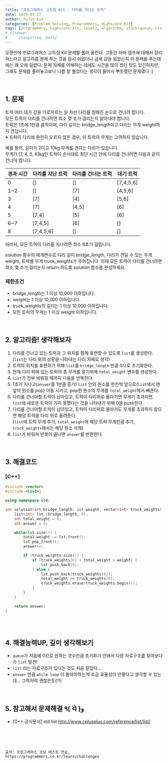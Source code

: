 ```yaml
---
title: "프로그래머스 고득점 Kit : 다리를 지나는 트럭"
date: 2020-03-17
author: YuJin Kim
categories: [Problem Solving, Programmers, Highscore Kit]
tags: [programmers, highscore kit, level2, algorithm, stack/queue, c++]
# sitemap:
#     changefreq: daily
---
```


오랜만에 프로그래머스 고득점 Kit 문제를 풀어 올린다. 그동안 자바 캠프에 대해서 정리하느라고 알고리즘 문제 푸는 것을 잠시 쉬었더니 금세 감을 잃었는지 이 문제를 푸는데에는 꽤 오래 걸렸다. 문제 자체를 이해하는 데에도 시간을 많이 썼던 탓도 있긴하지만, 그래도 문제를 풀어놓고보니 나름 잘 풀었다는 생각이 들어서 뿌듯했던 문제였다 :)  
<br/>
<br/>

## 1. 문제

트럭 여러 대가 강을 가로지르는 일 차선 다리를 정해진 순으로 건너려 합니다.  
모든 트럭이 다리를 건너려면 최소 몇 초가 걸리는지 알아내야 합니다.  
트럭은 1초에 1만큼 움직이며, 다리 길이는 bridge_length이고 다리는 무게 weight까지 견딥니다.  
※ 트럭이 다리에 완전히 오르지 않은 경우, 이 트럭의 무게는 고려하지 않습니다.

예를 들어, 길이가 2이고 10kg 무게를 견디는 다리가 있습니다.  
무게가 [7, 4, 5, 6]kg인 트럭이 순서대로 최단 시간 안에 다리를 건너려면 다음과 같이 건너야 합니다.

| 경과 시간 | 다리를 지난 트럭 | 다리를 건너는 트럭 | 대기 트럭 |
| --------- | ---------------- | ------------------ | --------- |
| 0         | []               | []                 | [7,4,5,6] |
| 1~2       | []               | [7]                | [4,5,6]   |
| 3         | [7]              | [4]                | [5,6]     |
| 4         | [7]              | [4,5]              | [6]       |
| 5         | [7,4]            | [5]                | [6]       |
| 6~7       | [7,4,5]          | [6]                | []        |
| 8         | [7,4,5,6]        | []                 | []        |

따라서, 모든 트럭이 다리를 지나려면 최소 8초가 걸립니다.

solution 함수의 매개변수로 다리 길이 bridge_length, 다리가 견딜 수 있는 무게 weight, 트럭별 무게 truck_weights가 주어집니다. 이때 모든 트럭이 다리를 건너려면 최소 몇 초가 걸리는지 return 하도록 solution 함수를 완성하세요.

### 제한조건

- bridge_length는 1 이상 10,000 이하입니다.
- weight는 1 이상 10,000 이하입니다.
- truck_weights의 길이는 1 이상 10,000 이하입니다.
- 모든 트럭의 무게는 1 이상 weight 이하입니다.
  <br/><br/><br/>

## 2. 알고리즘! 생각해보자

1. 다리를 건너고 있는 트럭과 그 위치를 함께 표현할 수 있도록 `list`를 생성한다.  
   (`list`는 다리 위의 상황을 나타내는 다리 자체로 생각)
2. 트럭의 위치를 표현하기 위해 `list`를 `bridge_length` 만큼 0으로 초기화한다.
3. 현재 다리 위에 있는 트럭의 총 무게를 알기위해 `total_weight` 변수를 생성한다.
4. `list`가 전부 비워질 때까지 다음을 반복한다.
5. 1초가 지나고(`answer`를 1만큼 증가) `list` 안의 원소를 한칸씩 앞으로(`list`에서 맨 앞의 원소를 pop) 이동 시키고, pop한 원소의 무게를 `total_weight`에서 빼준다.
6. 다리를 건너야할 트럭이 남아있고, 트럭이 다리위로 올라가면 무게가 초과되면,  
   `list`에 새로운 트럭이 가지 못했다는 것을 나타내기 위해 0을 push한다.
7. 다리를 건너야할 트럭이 남아있고, 트럭이 다리위로 올라가도 무게를 초과하지 않으면 해당 트럭을 다리 위로 올려준다.  
   (`list`에 트럭 무게 추가, `total_weight`에 해당 트럭 무게만큼 추가, `truck_weights`에서는 해당 원소 삭제)
8. `list`가 비워져 반복이 끝나면 `answer`를 반환한다.  
   <br/><br/>

## 3. 해결코드

### [C++]

```c++
#include <vector>
#include <list>

using namespace std;

int solution(int bridge_length, int weight, vector<int> truck_weights) {
    list<int> lst (bridge_length, 0);
    int total_weight = 0;
    int answer = 0;

    while(lst.size()) {
        total_weight -= lst.front();
        lst.pop_front();
        answer++;

        if (truck_weights.size()) {
            if (truck_weights[0] + total_weight > weight) {
                lst.push_back(0);
            } else {
                lst.push_back(truck_weights[0]);
                total_weight += truck_weights[0];
                truck_weights.erase(truck_weights.begin());
            }
        }
    }

    return answer;
}
```

<br/><br/>

## 4. 해결능력UP, 깊이 생각해보기

- `queue`가 처음에 0으로 원하는 갯수만큼 초기화가 안돼서 다른 자료구조를 찾아보다가 `list` 발견!
- `list` 라는 자료구조가 있다는 것도 처음 알았다...
- `answer` 만큼 `while loop` 이 돌아야하는게 조금 효율성이 안좋다고 생각할 수 있는데... 그럭저럭 괜찮은듯(?!)
  <br/><br/><br/>

## 5. 참고해서 문제해결 ٩( ᐛ )و

- [C++ 공식문서] std:list <http://www.cplusplus.com/reference/list/list/>

<br/><br/><br/>

```
출처: 프로그래머스 코딩 테스트 연습, https://programmers.co.kr/learn/challenges
```
